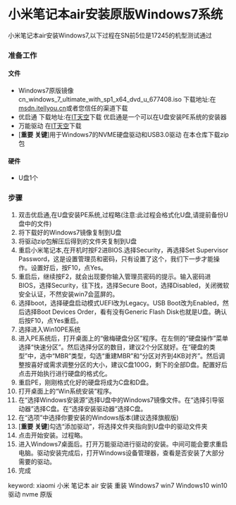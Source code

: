 # 小米笔记本air安装原版Windows7系统

小米笔记本air安装Windows7,以下过程在SN前5位是17245的机型测试通过

### 准备工作
#### 文件
* Windows7原版镜像
cn_windows_7_ultimate_with_sp1_x64_dvd_u_677408.iso
下载地址:在[msdn.itellyou.cn](http://msdn.itellyou.cn/)或者您信任的渠道下载
* 优启通 
下载地址:在[IT天空](https://www.itsk.com/)下载
优启通是一个可以在U盘安装PE系统的安装器
* 万能驱动
在[IT天空](https://www.itsk.com/)下载
* [**重要** **关键**]用于Windows7的NVME硬盘驱动和USB3.0驱动
在本仓库下载zip包
#### 硬件
* U盘1个

### 步骤
1. 双击优启通,在U盘安装PE系统,过程略(注意:此过程会格式化U盘,请提前备份U盘中的文件)
2. 将下载好的Windows7镜像复制到U盘
3. 将驱动zip包解压后得到的文件夹复制到U盘
4. 重启小米笔记本,在开机时按F2进BIOS.选择Security，再选择Set Supervisor Password，这是设置管理员和密码，只有设置了这个，我们下一步才能操作。设置好后，按F10，点Yes。
5. 重启后，继续按F2，就会出现要你输入管理员密码的提示。输入密码进BIOS，选择Security，往下找，选择Secure Boot，选择Disabled，关闭微软安全认证，不然安装win7会蓝屏的。
6. 选择boot，选择硬盘启动模式UEFI改为Legacy。USB Boot改为Enabled，然后选择Boot Devices Order，看有没有Generic Flash Disk也就是U盘。确认后按F10，点Yes重启。
7. 选择进入Win10PE系统
8. 进入PE系统后，打开桌面上的“傲梅硬盘分区”程序。在左侧的“硬盘操作”菜单选择“快速分区”。然后选择分区的数目，建议2个分区就好。在“硬盘的类型”中，选中“MBR”类型，勾选“重建MBR”和“分区对齐到4KB对齐”。然后调整按喜好或需求调整分区的大小，建议C盘100G，剩下的全部D盘。配置好后点击开始执行进行硬盘的格式化。
9. 重启PE，刚刚格式化好的硬盘将成为C盘和D盘。
10. 打开桌面上的“Win系统安装”程序。
11. 在“选择Windows安装源”选择U盘中的Windows7镜像文件。在“选择引导驱动器”选择C盘。在“选择安装驱动器”选择C盘。
12. 在“选项”中选择你要安装的Windows版本(建议选择旗舰版)
13. [**重要** **关键**]勾选“添加驱动”，将选择文件夹指向到U盘中的驱动文件夹
14. 点击开始安装。过程略。
15. 进入Windows7桌面后。打开万能驱动进行驱动的安装。中间可能会要求重启电脑。驱动安装完成后，打开Windows设备管理器，查看是否安装了大部分需要的驱动。
16. 完成


keyword:
xiaomi 小米 笔记本 air 安装 重装 Windows7 win7 Windows10 win10 驱动 nvme 原版
